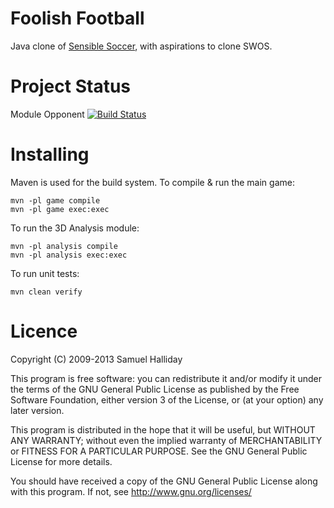Foolish Football
================

Java clone of [Sensible Soccer](https://en.wikipedia.org/wiki/Sensible_Soccer), with aspirations to clone SWOS.

Project Status
================

Module Opponent [![Build Status](https://travis-ci.org/BIL481-2016-Fall-05/FoolishFootballRevamp.svg?branch=Module_Opponent)](https://travis-ci.org/BIL481-2016-Fall-05/FoolishFootballRevamp)

Installing
==========

Maven is used for the build system. To compile & run the main game:

```
mvn -pl game compile
mvn -pl game exec:exec
```

To run the 3D Analysis module:

```
mvn -pl analysis compile
mvn -pl analysis exec:exec
```

To run unit tests:

```
mvn clean verify
```

Licence
=======

Copyright (C) 2009-2013 Samuel Halliday

This program is free software: you can redistribute it and/or modify
it under the terms of the GNU General Public License as published by
the Free Software Foundation, either version 3 of the License, or
(at your option) any later version.

This program is distributed in the hope that it will be useful,
but WITHOUT ANY WARRANTY; without even the implied warranty of
MERCHANTABILITY or FITNESS FOR A PARTICULAR PURPOSE. See the
GNU General Public License for more details.

You should have received a copy of the GNU General Public License
along with this program. If not, see http://www.gnu.org/licenses/
